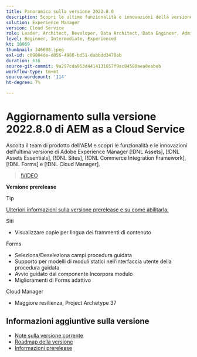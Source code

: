 ```yaml
---
title: Panoramica sulla versione 2022.8.0
description: Scopri le ultime funzionalità e innovazioni della versione 2022-8-0 di Adobe Experience Manager [!DNL Assets Essentials], [!DNL Sites], [!DNL Screens], [!DNL Forms] and [!DNL Cloud Foundation].
solution: Experience Manager
version: Cloud Service
role: Leader, Architect, Developer, Data Architect, Data Engineer, Admin, User
level: Beginner, Intermediate, Experienced
kt: 10969
thumbnail: 346608.jpeg
exl-id: c09804de-d056-4980-bd51-dabbdd3478eb
duration: 616
source-git-commit: 9a297cda953d4414131657f9ac84580aea0eabeb
workflow-type: tm+mt
source-wordcount: '114'
ht-degree: 7%

---
```


# Aggiornamento sulla versione 2022.8.0 di AEM as a Cloud Service

Ascolta il team di prodotto dell&#39;AEM e scopri le funzionalità e le innovazioni dell&#39;ultima versione di Adobe Experience Manager [!DNL Assets], [!DNL Assets Essentials], [!DNL Sites], [!DNL Commerce Integration Framework], [!DNL Forms] e [!DNL Cloud Manager].

>[!VIDEO](https://video.tv.adobe.com/v/346608/?quality=12&learn=on)

**Versione prerelease**

>[!TIP]
>
>[Ulteriori informazioni sulla versione prerelease e su come abilitarla.](https://experienceleague.adobe.com/docs/experience-manager-cloud-service/content/release-notes/prerelease.html)

Siti

* Visualizzare copie per lingua dei frammenti di contenuto

Forms

* Seleziona/Deseleziona campi procedura guidata
* Supporto per modelli di moduli statici nell’interfaccia utente della procedura guidata
* Avvio guidato dal componente Incorpora modulo
* Miglioramenti di Forms adattivo

Cloud Manager

* Maggiore resilienza, Project Archetype 37

<!-- Have questions about the release?  Discuss the release in [Experience League Communities](https://adobe.ly/3paYDAo) -->

## Informazioni aggiuntive sulla versione

* [Note sulla versione corrente](https://experienceleague.adobe.com/docs/experience-manager-cloud-service/content/release-notes/home.html?lang=it)
* [Roadmap della versione](https://experienceleague.adobe.com/docs/experience-manager-release-information/aem-release-updates/update-releases-roadmap.html?lang=it)
* [Informazioni prerelease](https://experienceleague.adobe.com/docs/experience-manager-cloud-service/content/release-notes/prerelease.html)
